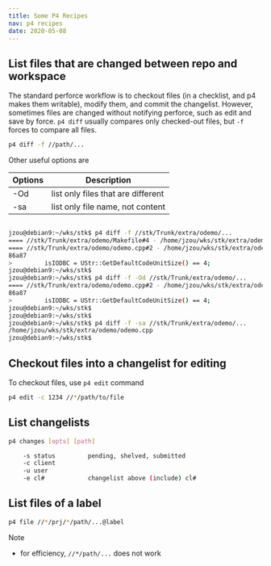 ```yaml
---
title: Some P4 Recipes
nav: p4 recipes
date: 2020-05-08
---
```


## List files that are changed between repo and workspace

The standard perforce workflow is to checkout files (in a checklist,
and p4 makes them writable), modify them, and commit the changelist.
However, sometimes files are changed without notifying perforce,
such as edit and save by force. ``p4 diff`` usually compares only 
checked-out files, but ``-f`` forces to compare all files.

```sh
p4 diff -f //path/...
```

Other useful options are

|Options|Description|
|--------|-----------|
|-Od     |list only files that are different|
|-sa     |list only file name, not content|

```sh

jzou@debian9:~/wks/stk$ p4 diff -f //stk/Trunk/extra/odemo/...
==== //stk/Trunk/extra/odemo/Makefile#4 - /home/jzou/wks/stk/extra/odemo/Makefile ====
==== //stk/Trunk/extra/odemo/odemo.cpp#2 - /home/jzou/wks/stk/extra/odemo/odemo.cpp ====
86a87
>         isIODBC = UStr::GetDefaultCodeUnitSize() == 4;
jzou@debian9:~/wks/stk$ 
jzou@debian9:~/wks/stk$ p4 diff -f -Od //stk/Trunk/extra/odemo/...
==== //stk/Trunk/extra/odemo/odemo.cpp#2 - /home/jzou/wks/stk/extra/odemo/odemo.cpp ====
86a87
>         isIODBC = UStr::GetDefaultCodeUnitSize() == 4;
jzou@debian9:~/wks/stk$ 
jzou@debian9:~/wks/stk$ 
jzou@debian9:~/wks/stk$ p4 diff -f -sa //stk/Trunk/extra/odemo/...
/home/jzou/wks/stk/extra/odemo/odemo.cpp
jzou@debian9:~/wks/stk$ 

```

## Checkout files into a changelist for editing

To checkout files, use ``p4 edit`` command

```sh
p4 edit -c 1234 //*/path/to/file

```

## List changelists

```sh
p4 changes [opts] [path]

    -s status         pending, shelved, submitted
    -c client
    -u user
    -e cl#            changelist above (include) cl#

```

## List files of a label

```sh
p4 file //*/prj/*/path/...@label
```
Note
* for efficiency, ``//*/path/...`` does not work
